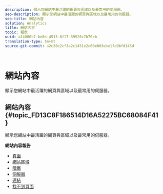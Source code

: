 ```yaml
---
description: 顯示您網站中最活躍的網頁與區域以及最常用的伺服器。
seo-description: 顯示您網站中最活躍的網頁與區域以及最常用的伺服器。
seo-title: 網站內容
solution: Analytics
title: 網站內容
topic: 報表
uuid: a14080b7-be8d-4513-8f17-39926c7b70cb
translation-type: tm+mt
source-git-commit: a2c38c2cf3a2c1451e2c60e003ebe1fa9bfd145d

---
```



# 網站內容

顯示您網站中最活躍的網頁與區域以及最常用的伺服器。

## 網站內容 {#topic_FD13C8F186514D16A52275BC68084F41}

顯示您網站中最活躍的網頁與區域以及最常用的伺服器。

**網站內容報告**

* [頁面](../../../components/c-variables/dimensionslist/reports-pages.md#concept_0219136EA25745B58434D0C7E751D7D5)
* [網站區域](../../../components/c-variables/dimensionslist/reports-site-sections.md#concept_39E550D7A9E34C9580E81F5F9E12BDDD)
* [階層](../../../components/c-variables/dimensionslist/reports-hierarchy.md#concept_845DFC7699C54E4A81C89D7F5396136B)
* [伺服器](../../../components/c-variables/dimensionslist/reports-servers.md#concept_A5CABE5BB44E4919BE27E7C4EAD8F6CE)
* [連結](../../../components/c-variables/dimensionslist/reports-links.md#concept_E6D8D3C5A834415C972CF4002D849281)
* [找不到頁面](../../../components/c-variables/dimensionslist/reports-pages-not-found.md#concept_46A8DB85A4DE428A944C5711B2AE625B)

